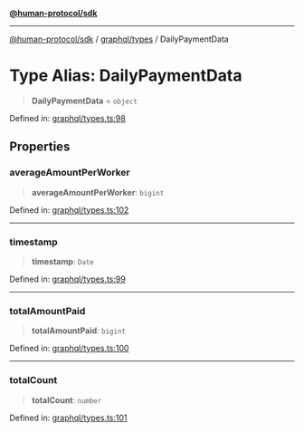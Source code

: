 [**@human-protocol/sdk**](../../../README.md)

***

[@human-protocol/sdk](../../../modules.md) / [graphql/types](../README.md) / DailyPaymentData

# Type Alias: DailyPaymentData

> **DailyPaymentData** = `object`

Defined in: [graphql/types.ts:98](https://github.com/humanprotocol/human-protocol/blob/47f5da5838a126d0f0ff22cdaa7719befd2657b4/packages/sdk/typescript/human-protocol-sdk/src/graphql/types.ts#L98)

## Properties

### averageAmountPerWorker

> **averageAmountPerWorker**: `bigint`

Defined in: [graphql/types.ts:102](https://github.com/humanprotocol/human-protocol/blob/47f5da5838a126d0f0ff22cdaa7719befd2657b4/packages/sdk/typescript/human-protocol-sdk/src/graphql/types.ts#L102)

***

### timestamp

> **timestamp**: `Date`

Defined in: [graphql/types.ts:99](https://github.com/humanprotocol/human-protocol/blob/47f5da5838a126d0f0ff22cdaa7719befd2657b4/packages/sdk/typescript/human-protocol-sdk/src/graphql/types.ts#L99)

***

### totalAmountPaid

> **totalAmountPaid**: `bigint`

Defined in: [graphql/types.ts:100](https://github.com/humanprotocol/human-protocol/blob/47f5da5838a126d0f0ff22cdaa7719befd2657b4/packages/sdk/typescript/human-protocol-sdk/src/graphql/types.ts#L100)

***

### totalCount

> **totalCount**: `number`

Defined in: [graphql/types.ts:101](https://github.com/humanprotocol/human-protocol/blob/47f5da5838a126d0f0ff22cdaa7719befd2657b4/packages/sdk/typescript/human-protocol-sdk/src/graphql/types.ts#L101)
